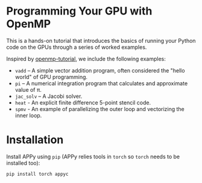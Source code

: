 # Programming Your GPU with OpenMP

This is a hands-on tutorial that introduces the basics of running your Python code on the GPUs 
through a series of worked examples.

Inspired by [openmp-tutorial](https://github.com/UoB-HPC/openmp-tutorial), we include the following examples:

* `vadd` – A simple vector addition program, often considered the "hello world" of GPU programming.
* `pi` – A numerical integration program that calculates and approximate value of π.
* `jac_solv` – A Jacobi solver.
* `heat` - An explicit finite difference 5-point stencil code.
* `spmv` - An example of parallelizing the outer loop and vectorizing the inner loop.

# Installation

Install APPy using `pip` (APPy relies tools in `torch` so `torch` needs to be installed too):

```bash
pip install torch appyc
```